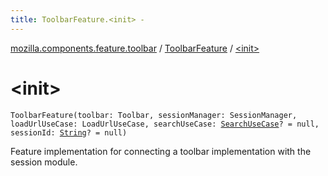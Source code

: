 ```yaml
---
title: ToolbarFeature.<init> - 
---
```


[mozilla.components.feature.toolbar](../index.html) / [ToolbarFeature](index.html) / [&lt;init&gt;](./-init-.html)

# &lt;init&gt;

`ToolbarFeature(toolbar: Toolbar, sessionManager: SessionManager, loadUrlUseCase: LoadUrlUseCase, searchUseCase: `[`SearchUseCase`](../-search-use-case.html)`? = null, sessionId: `[`String`](https://kotlinlang.org/api/latest/jvm/stdlib/kotlin/-string/index.html)`? = null)`

Feature implementation for connecting a toolbar implementation with the session module.

